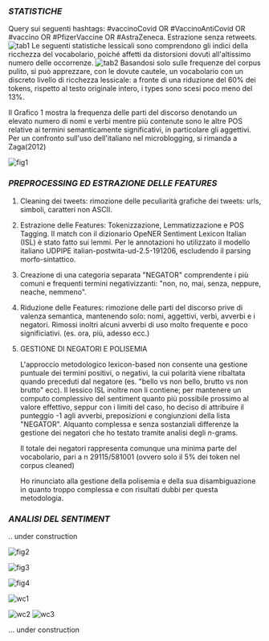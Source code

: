 ### *STATISTICHE*
Query sui seguenti hashtags: #vaccinoCovid OR #VaccinoAntiCovid OR #vaccino OR #PfizerVaccine OR #AstraZeneca. Estrazione senza retweets.
![tab1](/images/Descritpives_01.png)
Le seguenti statistiche lessicali sono comprendono gli indici della ricchezza del vocabolario, poiché affetti da distorsioni dovuti all'altissimo numero delle occorrenze.
![tab2](/images/Lexicomentry_02.png)
Basandosi solo sulle frequenze del corpus pulito, si può apprezzare, con le dovute cautele, un vocabolario con un discreto livello di ricchezza lessicale: a fronte di una riduzione del 60% dei tokens, rispetto al testo originale intero, i types sono scesi poco meno del 13%.

Il Grafico 1 mostra la frequenza delle parti del discorso denotando un elevato numero di nomi e verbi mentre più contenute sono le altre POS relative ai termini semanticamente significativi, in particolare gli aggettivi. Per un confronto sull'uso dell'italiano nel microblogging, si rimanda a Zaga(2012)

![fig1](/images/01_PartOfSpeech.png)


### *PREPROCESSING ED ESTRAZIONE DELLE FEATURES*

1. Cleaning dei tweets: rimozione delle peculiarità grafiche dei tweets: urls, simboli, caratteri non ASCII.

2. Estrazione delle Features: Tokenizzazione, Lemmatizzazione e POS Tagging. Il match con il dizionario OpeNER Sentiment Lexicon Italian (ISL) è stato fatto sui lemmi. Per le annotazioni ho utilizzato il modello italiano UDPIPE italian-postwita-ud-2.5-191206, escludendo il parsing morfo-sintattico.

3. Creazione di una categoria separata "NEGATOR" comprendente i più comuni e frequenti termini negativizzanti: "non, no, mai, senza, neppure, neache, nemmeno".

4. Riduzione delle Features: rimozione delle parti del discorso prive di valenza semantica, mantenendo solo: nomi, aggettivi, verbi, avverbi e i negatori. Rimossi inoltri alcuni avverbi di uso molto frequente e poco significiativi. (es. ora, più, adesso ecc.)

5. GESTIONE DI NEGATORI E POLISEMIA

    L'approccio metodologico lexicon-based non consente una gestione puntuale dei termini positivi, o negativi, la cui polarità viene ribaltata quando preceduti dal negatore (es. "bello vs non bello, brutto vs non brutto" ecc). Il lessico ISL inoltre non li contiene; per mantenere un computo complessivo del sentiment quanto più possibile prossimo al valore effettivo, seppur con i limiti del caso, ho deciso di attribuire il punteggio -1 agli avverbi, preposizioni e congiunzioni della lista "NEGATOR". Alquanto complessa e senza sostanziali differenze la gestione dei negatori che ho testato tramite analisi degli *n*-grams.

    Il totale dei negatori rappresenta comunque una minima parte del vocabolario, pari a n 29115/581001 (ovvero solo il 5% dei token nel corpus cleaned)

    Ho rinunciato alla gestione della polisemia e della sua disambiguazione in quanto troppo complessa e con risultati dubbi per questa metodologia.


### *ANALISI DEL SENTIMENT*

.. under construction

![fig2](/images/02_sentiment.png)


![fig3](/images/03_tw_day.png)


![fig4](/images/04_top50_emojis.png)


![wc1](/images/WC_Twitter.jpg)


![wc2](/images/POS.png)
![wc3](/images/NEG_.png)


... under construction




